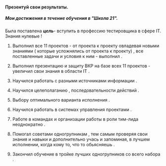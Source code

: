 #### Презентуй свои результаты.



##### Мои достижения в течение обучения в "Школа 21".
Была поставлена ***цель***- вступить в профессию тестировщика в сфере IT. Знания нулевые !

1. Выполнил все 11 проектов - от проекта к проекту овладевая новыми знаниями ( которые усложнялись от проекта к проекту) , все поставленные задачи и условия к ним - выполнил .

2. Выполнил презентацию и защиту ВКР на базе всех 11 проектов - увеличил свои знания в области IT .

3. Научился работать с разными источниками информации .

4. Научился целеполаганию , последовательности действий .

5. Выбору оптимального варианта исполнения .

6. Научился работать в системах управления проектами .

7. Работе в командах и организации работы  в роли тим-лида неоднократно .

8. Помогал советами одногрупникам , тем самым проверяя свои знания и навыки и дополнительно учась и запоминая, в лучшем исполнении, когда кому то, что то обьясняешь .

9. Закончил обучение в тройке лучших одногрупников со всего набора .







